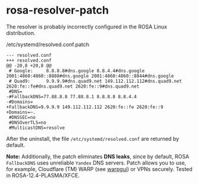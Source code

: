 # rosa-resolver-patch
The resolver is probably incorrectly configured in the ROSA Linux distribution.  
  
/etc/systemd/resolved.conf.patch
```
--- resolved.conf
+++ resolved.conf
@@ -20,8 +20,8 @@
 # Google:     8.8.8.8#dns.google 8.8.4.4#dns.google 2001:4860:4860::8888#dns.google 2001:4860:4860::8844#dns.google
 # Quad9:      9.9.9.9#dns.quad9.net 149.112.112.112#dns.quad9.net 2620:fe::fe#dns.quad9.net 2620:fe::9#dns.quad9.net
 #DNS=
-#FallbackDNS=77.88.8.8 77.88.8.1 8.8.8.8 8.8.4.4
-#Domains=
+FallbackDNS=9.9.9.9 149.112.112.112 2620:fe::fe 2620:fe::9
+Domains=~.
 #DNSSEC=no
 #DNSOverTLS=no
 #MulticastDNS=resolve
```
After the uninstall, the file `/etc/systemd/resolved.conf` are returned by default.  
  
**Note:** Additionally, the patch eliminates **DNS leaks**, since by default, ROSA `FallbackDNS` uses unreliable `Yandex` DNS servers. Patch allows you to use, for example, Cloudflare (TM) WARP (see [warpgui](https://github.com/AKotov-dev/warpgui)) or VPNs securely. Tested in ROSA-12.4-PLASMA/XFCE.
